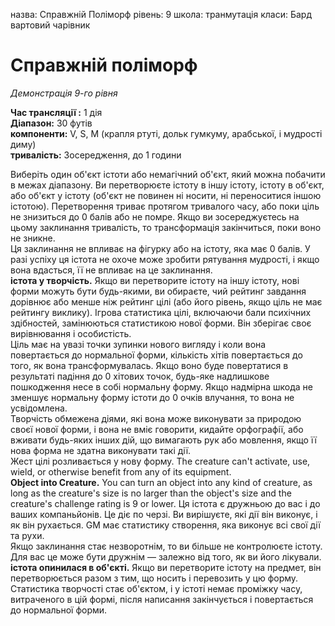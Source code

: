 назва: Справжній Поліморф рівень: 9 школа: транмутація класи: Бард вартовий чарівник

# Справжній поліморф
_Демонстрація 9-го рівня_

**Час трансляції :** 1 дія    
**Діапазон:** 30 футів    
**компоненти:** V, S, М (крапля ртуті, дольк гумкуму, арабської, і мудрості диму)    
**тривалість:** Зосередження, до 1 години

Виберіть один об'єкт істоти або немагічний об'єкт, який можна побачити в межах діапазону. Ви перетворюєте істоту в іншу істоту, істоту в об'єкт, або об'єкт у істоту (об'єкт не повинен ні носити, ні переноситися іншою істотою). Перетворення триває протягом тривалого часу, або поки ціль не знизиться до 0 балів або не помре. Якщо ви зосереджуєтесь на цьому заклинання тривалість, то трансформація закінчиться, поки воно не зникне.    
Ця заклинання не впливає на фігурку або на істоту, яка має 0 балів. У разі успіху ця істота не охоче може зробити рятування мудрості, і якщо вона вдасться, її не впливає на це заклинання.    
**істота у творчість.** Якщо ви перетворите істоту на іншу істоту, нові форми можуть бути будь-якими, ви обираєте, чий рейтинг завдання дорівнює або менше ніж рейтинг цілі (або його рівень, якщо ціль не має рейтингу виклику). Ігрова статистика цілі, включаючи бали психічних здібностей, замінюються статистикою нової форми. Він зберігає своє вирівнювання і особистість.    
Ціль має на увазі точки зупинки нового вигляду і коли вона повертається до нормальної форми, кількість хітів повертається до того, як вона трансформувалась. Якщо воно буде повертатися в результаті падіння до 0 хітових точок, будь-яке надлишкове пошкодження несе в собі нормальну форму. Якщо надмірна шкода не зменшує нормальну форму істоти до 0 очків влучання, то вона не усвідомлена.    
Творчість обмежена діями, які вона може виконувати за природою своєї нової форми, і вона не вміє говорити, кидайте орфографії, або вживати будь-яких інших дій, що вимагають рук або мовлення, якщо її нова форма не здатна виконувати такі дії.    
Жест цілі розливається у нову форму. The creature can't activate, use, wield, or otherwise benefit from any of its equipment.    
**Object into Creature.** You can turn an object into any kind of creature, as long as the creature's size is no larger than the object's size and the creature's challenge rating is 9 or lower. Ця істота є дружньою до вас і до ваших компаньйонів. Це діє по черзі. Ви вирішуєте, які дії він виконує, і як він рухається. GM має статистику створення, яка виконує всі свої дії та рухи.    
Якщо заклинання стає незворотнім, то ви більше не контролюєте істоту. Для вас це може бути дружнім — залежно від того, як ви його лікували.    
**істота опинилася в об'єкті.** Якщо ви перетворите істоту на предмет, він перетворюється разом з тим, що носить і перевозить у цю форму. Статистика творчості стає об'єктом, і у істоті немає проміжку часу, витраченого в цій формі, після написання закінчується і повертається до нормальної форми. 
